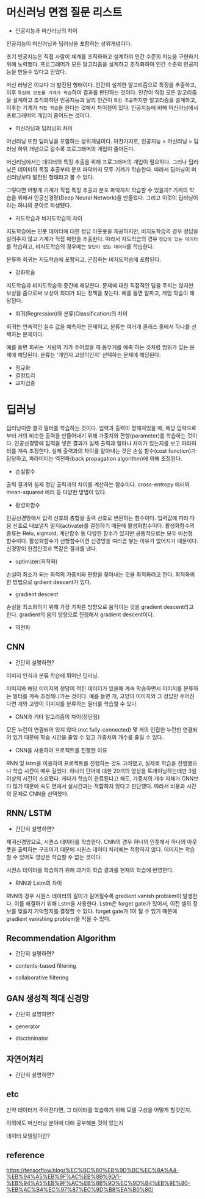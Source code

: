 # 머신러닝 면접 질문 리스트

* 인공지능과 머신러닝의 차이

인공지능이 머신러닝과 딥러닝을 포함하는 상위개념이다.

초기 인공지능은 직접 사람이 체계를 조직화하고 설계하여 인간 수준의 지능을 구현하기 위해 노력했다.
프로그래머가 모든 알고리즘을 설계하고 조직화하여 인간 수준의 인공지능을 만들수 있다고 믿었다.

머신 러닝은 이보다 더 발전된 형태이다.
인간이 설계한 알고리즘으로 특징을 추출하고, 이후 `특징의 분포를 기계가 학습`하여 결과를 판단하는 것이다.
인간이 직접 모든 알고리즘을 설계하고 조직화하던 인공지능과 달리
인간이 `특징 추출`까지만 알고리즘을 설계하고, 이후는 기계가 `직접 학습`을 한다는 것에서 차이점이 있다.
인공지능에 비해 머신러닝에서 프로그래머의 개입이 줄어드는 것이다.


* 머신러닝과 딥러닝의 차이

머신러닝 또한 딥러닝을 포함하는 상위개념이다.
마찬가지로, 인공지능 > 머신러닝 > 딥러닝 하위 개념으로 갈수록 프로그래머의 개입이 줄어든다.

머신러닝에서는 데이터의 특징 추출을 위해 프로그래머의 개입이 필요하다.
그러나 딥러닝은 데이터의 특징 추출부터 분포 파악까지 모두 기계가 학습한다. 따라서 딥러닝이 머신러닝보다 발전된 형태라고 볼 수 있다.

그렇다면 어떻게 기계가 직접 특징 추출과 분포 파악까지 학습할 수 있을까?
기계의 학습을 위해서 인공신경망(Deep Neural Network)을 만들었다. 그리고 이것이 딥러닝이라는 하나의 분야로 파생됐다.

* 지도학습과 비지도학습의 차이

지도학습에는 인풋 데이터에 대한 정답 아웃풋을 제공하지만,
비지도학습의 경우 정답을 알려주지 않고 기계가 직접 패턴을 추출한다.
따라서 지도학습의 경우 `정답이 있는 데이터`를 학습하고, 비지도학습의 경우에는 `정답이 없는 데이터`를 학습한다.

분류와 회귀는 지도학습에 포함되고, 군집화는 비지도학습에 포함된다.

* 강화학습

지도학습과 비지도학습의 중간에 해당한다.
문제에 대한 직접적인 답을 주지는 않지만 보상을 줌으로써 보상이 최대가 되는 정책을 찾는다.
예를 들면 알파고, 게임 학습이 해당된다.

* 회귀(Regression)와 분류(Classification)의 차이

회귀는 연속적인 실수 값을 예측하는 문제이고,
분류는 여러개 클래스 중에서 하나를 선택하는 문제이다.

예를 들면 회귀는 '사람의 키가 주어졌을 때 몸무게를 예측'하는 것처럼 범위가 있는 문제에 해당된다.
분류는 '개인지 고양이인지' 선택하는 문제에 해당된다.

* 정규화
* 결정트리
* 교차검증

# 딥러닝

딥러닝이란 결국 필터를 학습하는 것이다. 입력과 출력이 정해져있을 때, 해당 입력으로부터 거의 비슷한 출력을 만들어내기 위해 가중치와 편향(parameter)를 학습하는 것이다.
인공신경망에 입력을 넣은 결과가 실제 출력과 얼마나 차이가 있는지를 보고 파라미터를 계속 조정한다.
실제 출력과의 차이를 알아내는 것은 손실 함수(cost function)가 담당하고, 파라미터는 역전파(back propagation algorithm)에 의해 조정된다.


* 손실함수

출력 결과와 실제 정답 출력과의 차이를 계산하는 함수이다.
cross-entropy 에러와 mean-squared 에러 등 다양한 방법이 있다.

* 활성화함수

인공신경망에서 입력 신호의 총합을 출력 신호로 변환하는 함수이다. 입력값에 따라 다음 신호로 내보낼지 말지(activate)를 결정하기 때문에 활성화함수이다.
활성화함수의 종류는 Relu, sigmoid, 계단함수 등 다양한 함수가 있지만 공통적으로는 모두 비선형 함수이다.
활성화함수가 선형함수이면 신경망을 여러겹 쌓는 이유가 없어지기 때문이다. 신경망이 한겹인것과 똑같은 결과를 낸다.

* optimizer(최적화)

손실이 최소가 되는 최적의 가중치와 편향을 찾아내는 것을 최적화라고 한다. 최적화의 한 방법으로 grdient descent가 있다.

* gradient descent

손실을 최소화하기 위해 가장 가파른 방향으로 움직이는 것을 gradient descent라고 한다.
gradient의 음의 방향으로 진행해서 gradient descent이다.

* 역전파

## CNN

* 간단히 설명하면?

이미지 인식과 분류 학습에 뛰어난 딥러닝.

이미지와 해당 이미지의 정답이 적힌 데이터가 있을때
계속 학습하면서 이미지를 분류하는 필터를 계속 조정해나가는 것이다.
예를 들면 개, 고양이 이미지와 그 정답만 주어진다면
개와 고양이 이미지를 분류하는 필터를 학습할 수 있다.

* CNN과 기타 알고리즘의 차이(장단점)

모든 뉴런이 연결되어 있지 않다.(not fully-connected)
몇 개의 인접한 뉴런만 연결되어 있기 때문에 학습 시간을 줄일 수 있고 가중치의 개수를 줄일 수 있다.

* CNN을 사용하여 프로젝트를 진행한 이유

RNN 및 lstm을 이용하여 프로젝트를 진행하는 것도 고려했고,
실제로 학습을 진행했으나 학습 시간이 매우 길었다. 하나의 단어에 대한 20개의 영상을 트레이닝하는데만 3일 이상의 시간이 소요됐다.
게다가 학습이 완료된다고 해도, 가중치의 개수 자체가 CNN보다 많기 때문에 속도 면에서 실시간과는 적합하지 않다고 판단했다.
따라서 비용과 시간의 문제로 CNN을 선택했다.

## RNN/ LSTM

* 간단히 설명하면?

재귀신경망으로, 시퀀스 데이터를 학습한다.
CNN의 경우 하나의 인풋에서 하나의 아웃풋을 출력하는 구조이기 때문에 시퀀스 데이터 처리에는 적합하지 않다.
이미지는 학습할 수 있어도 영상은 학습할 수 없는 것이다.

시퀀스 데이터를 학습하기 위해 과거의 학습 결과를 현재의 학습에 반영한다.

* RNN과 Lstm의 차이

RNN의 경우 시퀀스 데이터의 길이가 길어질수록 gradient vanish problem이 발생한다.
이를 해결하기 위해 Lstm을 사용한다. Lstm은 forget gate가 있어서, 이전 셀의 정보를 잊을지 기억할지를 결정할 수 있다.
forget gate가 1이 될 수 있기 때문에 gradient vanishing problem을 막을 수 있다.

## Recommendation Algorithm

* 간단히 설명하면?

* contents-based filtering
* collaborative filtering

## GAN 생성적 적대 신경망

* 간단히 설명하면?

* generator
* discriminator

## 자연어처리

* 간단히 설명하면?


## etc

만약 데이터가 주어진다면, 그 데이터를 학습하기 위해 모델 구성을 어떻게 할것인지.

이외에도 머신러닝 분야에 대해 공부해본 것이 있는지

데이터 모델링이란?

## reference
https://tensorflow.blog/%EC%BC%80%EB%9D%BC%EC%8A%A4-%EB%94%A5%EB%9F%AC%EB%8B%9D/1-%EB%94%A5%EB%9F%AC%EB%8B%9D%EC%9D%B4%EB%9E%80-%EB%AC%B4%EC%97%87%EC%9D%B8%EA%B0%80/
